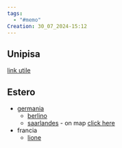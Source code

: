 ```yaml
---
tags:
  - "#memo"
Creation: 30_07_2024-15:12
---
```

## Unipisa
[link utile](https://unipi.coursecatalogue.cineca.it/corsi/2024/11291)

## Estero
- [germania](https://erudera.com/cyber-security/germany/)
	- [berlino](https://www.srh-berlin.de/en/master/cyber-security-berlin/)
	- [saarlandes](https://www.uni-saarland.de/en/study/programmes/master/cybersecurity.html) - on map [click here](https://www.google.com/maps/d/viewer?mid=1_rFMjpggEwy7etEgIkHLkIQs5ho&hl=en_US&ll=49.27985859714073%2C7.088839218167511&z=11)
- francia
	- [lione](https://www.insa-lyon.fr/en/securite-informatique)

